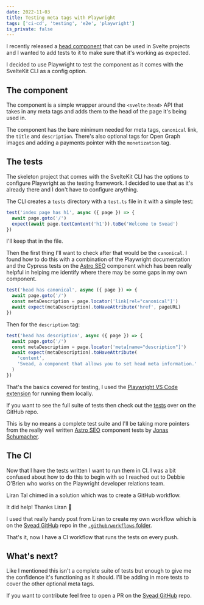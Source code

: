 ```yaml
---
date: 2022-11-03
title: Testing meta tags with Playwright
tags: ['ci-cd', 'testing', 'e2e', 'playwright']
is_private: false
---
```


<script>
  import { Tweet } from 'sveltekit-embed'
</script>

I recently released a [head component] that can be used in Svelte
projects and I wanted to add tests to it to make sure that it's
working as expected.

I decided to use Playwright to test the component as it comes with the
SvelteKit CLI as a config option.

## The component

The component is a simple wrapper around the `<svelte:head>` API that
takes in any meta tags and adds them to the head of the page it's
being used in.

The component has the bare minimum needed for meta tags, `canonical`
link, the `title` and `description`. There's also optional tags for
Open Graph images and adding a payments pointer with the
`monetization` tag.

## The tests

The skeleton project that comes with the SvelteKit CLI has the options
to configure Playwright as the testing framework. I decided to use
that as it's already there and I don't have to configure anything.

The CLI creates a `tests` directory with a `test.ts` file in it with a
simple test:

```ts
test('index page has h1', async ({ page }) => {
  await page.goto('/')
  expect(await page.textContent('h1')).toBe('Welcome to Svead')
})
```

I'll keep that in the file.

Then the first thing I'll want to check after that would be the
`canonical`. I found how to do this with a combination of the
Playwright documentation and the Cypress tests on the [Astro SEO]
component which has been really helpful in helping me identify where
there may be some gaps in my own component.

```ts
test('head has canonical', async ({ page }) => {
  await page.goto('/')
  const metaDescription = page.locator('link[rel="canonical"]')
  await expect(metaDescription).toHaveAttribute('href', pageURL)
})
```

Then for the `description` tag:

```ts
test('head has description', async ({ page }) => {
  await page.goto('/')
  const metaDescription = page.locator('meta[name="description"]')
  await expect(metaDescription).toHaveAttribute(
    'content',
    'Svead, a component that allows you to set head meta information.'
  )
})
```

That's the basics covered for testing, I used the [Playwright VS Code
extension] for running them locally.

If you want to see the full suite of tests then check out the [tests]
over on the GitHub repo.

This is by no means a complete test suite and I'll be taking more
pointers from the really well written [Astro SEO] component tests by
[Jonas Schumacher].

## The CI

Now that I have the tests written I want to run them in CI. I was a
bit confused about how to do this to begin with so I reached out to
Debbie O'Brien who works on the Playwright developer relations team.

<Tweet tweetLink="spences10/status/1586041756751081472" />

Liran Tal chimed in a solution which was to create a GitHub workflow.

<Tweet tweetLink="liran_tal/status/1586072458171650048" />

It did help! Thanks Liran 🙏

I used that really handy post from Liran to create my own workflow
which is on the [Svead GitHub] repo in the [`.github/workflows`
folder].

That's it, now I have a CI workflow that runs the tests on every push.

## What's next?

Like I mentioned this isn't a complete suite of tests but enough to
give me the confidence it's functioning as it should. I'll be adding
in more tests to cover the other optional meta tags.

If you want to contribute feel free to open a PR on the [Svead GitHub]
repo.

<!-- Links -->

[head component]: https://github.com/spences10/svead
[astro seo]: https://github.com/jonasmerlin/astro-seo/
[playwright vs code extension]:
  https://marketplace.visualstudio.com/items?itemName=ms-playwright.playwright
[tests]: https://github.com/spences10/svead/blob/main/tests/test.ts
[jonas schumacher]: https://github.com/jonasmerlin
[svead github]: https://github.com/spences10/svead
[`.github/workflows` folder]:
  https://github.com/spences10/svead/blob/main/.github/workflows/e2e-ci.yml
